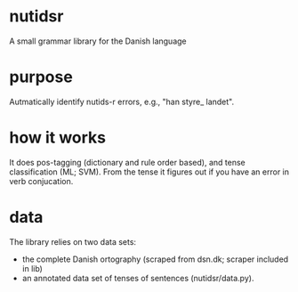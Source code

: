 # nutidsr
A small grammar library for the Danish language

# purpose
Autmatically identify nutids-r errors, e.g., "han styre_ landet".

# how it works
It does pos-tagging (dictionary and rule order based), and tense classification (ML; SVM). From the tense it figures out if you have an error in verb conjucation.

# data
The library relies on two data sets:
* the complete Danish ortography (scraped from dsn.dk; scraper included in lib)
* an annotated data set of tenses of sentences (nutidsr/data.py).
